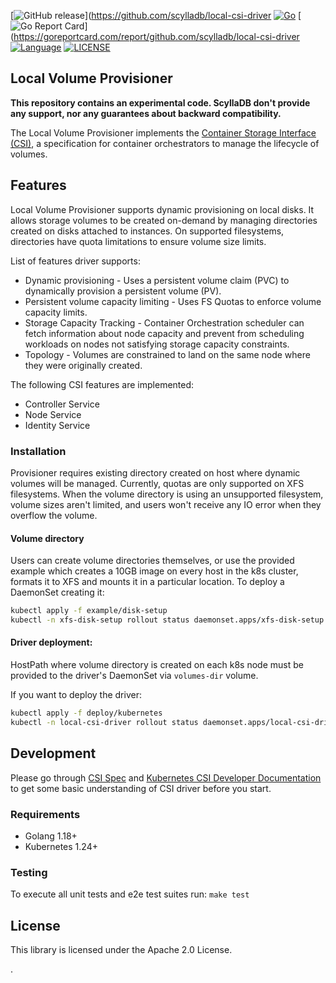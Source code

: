 [![GitHub release](https://img.shields.io/github/tag/scylladb/local-csi-driver.svg?label=release)](https://github.com/scylladb/local-csi-driver
[![Go](https://github.com/scylladb/local-csi-driver/actions/workflows/build-test.yaml/badge.svg?branch=master)](https://github.com/scylladb/local-csi-driver/actions/workflows/build-test.yaml?query=branch%3Amaster)
[![Go Report Card](https://goreportcard.com/badge/github.com/scylladb/local-csi-driver)](https://goreportcard.com/report/github.com/scylladb/local-csi-driver
[![Language](https://img.shields.io/badge/Language-Go-blue.svg)](https://golang.org/)
[![LICENSE](https://img.shields.io/github/license/scylladb/local-csi-driver.svg)](https://github.com/scylladb/local-csi-driver/LICENSE)

## Local Volume Provisioner

**This repository contains an experimental code. ScyllaDB don't provide any support, nor any guarantees about backward compatibility.** 

The Local Volume Provisioner implements the [Container Storage Interface (CSI)](https://github.com/container-storage-interface/spec/blob/master/spec.md),
a specification for container orchestrators to manage the lifecycle of volumes.

## Features
Local Volume Provisioner supports dynamic provisioning on local disks. It allows storage volumes to be created on-demand
by managing directories created on disks attached to instances. On supported filesystems, directories have quota
limitations to ensure volume size limits.

List of features driver supports:
* Dynamic provisioning - Uses a persistent volume claim (PVC) to dynamically provision a persistent volume (PV).
* Persistent volume capacity limiting - Uses FS Quotas to enforce volume capacity limits.
* Storage Capacity Tracking - Container Orchestration scheduler can fetch information about node capacity and prevent 
from scheduling workloads on nodes not satisfying storage capacity constraints.
* Topology - Volumes are constrained to land on the same node where they were originally created. 

The following CSI features are implemented:
* Controller Service
* Node Service
* Identity Service

### Installation

Provisioner requires existing directory created on host where dynamic volumes will be managed.
Currently, quotas are only supported on XFS filesystems. When the volume directory is using an unsupported filesystem, 
volume sizes aren't limited, and users won't receive any IO error when they overflow the volume.

#### Volume directory
  
Users can create volume directories themselves, or use the provided example which creates a 10GB image on every host in 
the k8s cluster, formats it to XFS and mounts it in a particular location.
To deploy a DaemonSet creating it:
```sh
kubectl apply -f example/disk-setup
kubectl -n xfs-disk-setup rollout status daemonset.apps/xfs-disk-setup
```

#### Driver deployment:

HostPath where volume directory is created on each k8s node must be provided to the driver's DaemonSet via `volumes-dir`
volume.

If you want to deploy the driver:
```sh
kubectl apply -f deploy/kubernetes
kubectl -n local-csi-driver rollout status daemonset.apps/local-csi-driver
```

## Development
Please go through [CSI Spec](https://github.com/container-storage-interface/spec/blob/master/spec.md) and
[Kubernetes CSI Developer Documentation](https://kubernetes-csi.github.io/docs) to get some basic understanding of CSI 
driver before you start.

### Requirements
* Golang 1.18+
* Kubernetes 1.24+

### Testing
To execute all unit tests and e2e test suites run: `make test`

## License
This library is licensed under the Apache 2.0 License.

.


